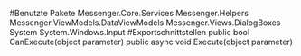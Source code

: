 #Benutzte Pakete
Messenger.Core.Services
Messenger.Helpers
Messenger.ViewModels.DataViewModels
Messenger.Views.DialogBoxes
System
System.Windows.Input
#Exportschnittstellen
public bool CanExecute(object parameter)
public async void Execute(object parameter)

